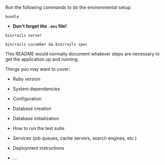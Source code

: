 Run the following commands to do the environmental setup:

`bundle`

- **Don't forget the `.env` file!**

`bin/rails server`

`bin/rails cucumber && bin/rails spec`

This README would normally document whatever steps are necessary to get the
application up and running.

Things you may want to cover:

* Ruby version

* System dependencies

* Configuration

* Database creation

* Database initialization

* How to run the test suite

* Services (job queues, cache servers, search engines, etc.)

* Deployment instructions

* ...
